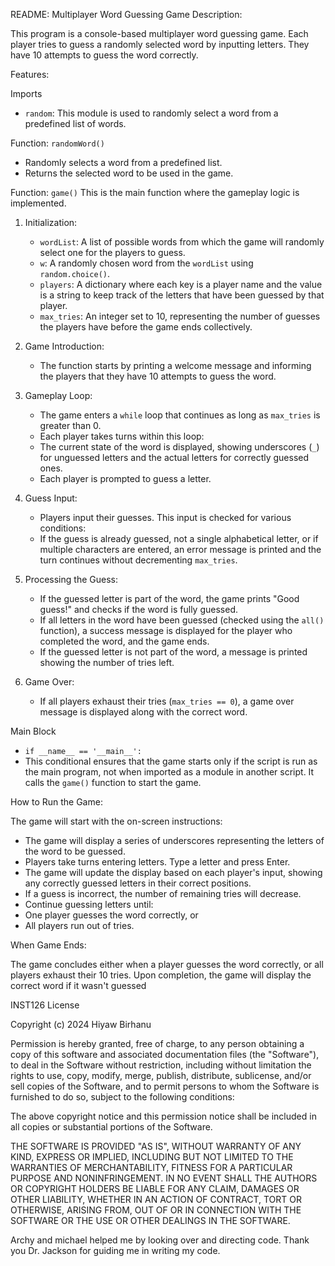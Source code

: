 README: Multiplayer Word Guessing Game
Description:

This program is a console-based multiplayer word guessing game. Each player tries to guess a randomly selected word by inputting letters. They have 10 attempts to guess the word correctly.

Features:

Imports
- `random`: This module is used to randomly select a word from a predefined list of words.

Function: `randomWord()`
- Randomly selects a word from a predefined list.
- Returns the selected word to be used in the game.

Function: `game()`
This is the main function where the gameplay logic is implemented.

1. Initialization:
   - `wordList`: A list of possible words from which the game will randomly select one for the players to guess.
   - `w`: A randomly chosen word from the `wordList` using `random.choice()`.
   - `players`: A dictionary where each key is a player name and the value is a string to keep track of the letters that have been guessed by that player.
   - `max_tries`: An integer set to 10, representing the number of guesses the players have before the game ends collectively.

2. Game Introduction:
   - The function starts by printing a welcome message and informing the players that they have 10 attempts to guess the word.

3. Gameplay Loop:
   - The game enters a `while` loop that continues as long as `max_tries` is greater than 0.
   - Each player takes turns within this loop:
   - The current state of the word is displayed, showing underscores (`_`) for unguessed letters and the actual letters for correctly guessed ones.
   - Each player is prompted to guess a letter.

4. Guess Input:
   - Players input their guesses. This input is checked for various conditions:
   - If the guess is already guessed, not a single alphabetical letter, or if multiple characters are entered, an error message is printed and the turn continues without decrementing `max_tries`.

5. Processing the Guess:
   - If the guessed letter is part of the word, the game prints "Good guess!" and checks if the word is fully guessed.
   - If all letters in the word have been guessed (checked using the `all()` function), a success message is displayed for the player who completed the word, and the game ends.
   - If the guessed letter is not part of the word, a message is printed showing the number of tries left.

6. Game Over:
   - If all players exhaust their tries (`max_tries == 0`), a game over message is displayed along with the correct word.

Main Block
- `if __name__ == '__main__':`
- This conditional ensures that the game starts only if the script is run as the main program, not when imported as a module in another script. It calls the `game()` function to start the game.

How to Run the Game:

The game will start with the on-screen instructions:
- The game will display a series of underscores representing the letters of the word to be guessed.
- Players take turns entering letters. Type a letter and press Enter.
- The game will update the display based on each player's input, showing any correctly guessed letters in their correct positions.
- If a guess is incorrect, the number of remaining tries will decrease.
- Continue guessing letters until:
- One player guesses the word correctly, or
- All players run out of tries.

When Game Ends:

The game concludes either when a player guesses the word correctly, or all players exhaust their 10 tries. Upon completion, the game will display the correct word if it wasn't guessed

INST126 License

Copyright (c) 2024 Hiyaw Birhanu

Permission is hereby granted, free of charge, to any person obtaining a copy
of this software and associated documentation files (the "Software"), to deal
in the Software without restriction, including without limitation the rights
to use, copy, modify, merge, publish, distribute, sublicense, and/or sell
copies of the Software, and to permit persons to whom the Software is
furnished to do so, subject to the following conditions:

The above copyright notice and this permission notice shall be included in all
copies or substantial portions of the Software.

THE SOFTWARE IS PROVIDED "AS IS", WITHOUT WARRANTY OF ANY KIND, EXPRESS OR
IMPLIED, INCLUDING BUT NOT LIMITED TO THE WARRANTIES OF MERCHANTABILITY,
FITNESS FOR A PARTICULAR PURPOSE AND NONINFRINGEMENT. IN NO EVENT SHALL THE
AUTHORS OR COPYRIGHT HOLDERS BE LIABLE FOR ANY CLAIM, DAMAGES OR OTHER
LIABILITY, WHETHER IN AN ACTION OF CONTRACT, TORT OR OTHERWISE, ARISING FROM,
OUT OF OR IN CONNECTION WITH THE SOFTWARE OR THE USE OR OTHER DEALINGS IN THE
SOFTWARE.

Archy and michael helped me by looking over and directing code.
Thank you Dr. Jackson for guiding me in writing my code.